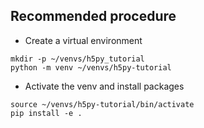 ## Recommended procedure

- Create a virtual environment

```
mkdir -p ~/venvs/h5py_tutorial
python -m venv ~/venvs/h5py-tutorial
```

- Activate the venv and install packages

```
source ~/venvs/h5py-tutorial/bin/activate
pip install -e .
```
